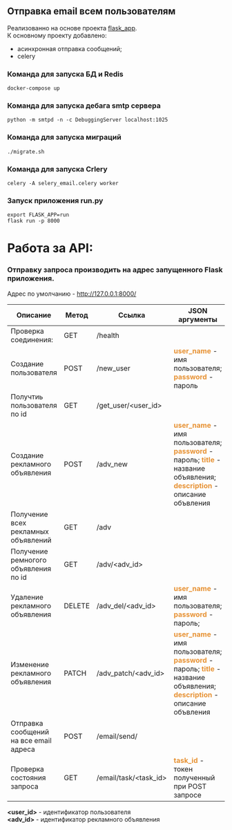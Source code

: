 
## Отправка email всем пользователям 
Реализованно на основе проекта [flask_app](https://github.com/wolf24ru/flask_app).  
К основному проекту добавлено:
- асинхронная отправка сообщений;
- celery 

### Команда для запуска БД и Redis
```shell
docker-compose up
```

### Команда для запуска дебага smtp сервера
```shell
python -m smtpd -n -c DebuggingServer localhost:1025
```

### Команда для запуска миграций 
```shell
./migrate.sh
```
### Команда для запуска **Сrlery**
```shell
celery -A selery_email.celery worker
```

### Запуск приложения run.py
```shell
export FLASK_APP=run
flask run -p 8000
 ```
# Работа за API:
### Отправку запроса производить на адрес запущенного Flask приложения.   
Адрес по умолчанию -  http://127.0.0.1:8000/

|Описание                   | Метод  | Ссылка              |JSON аргументы | 
|---------------------------|--------|---------------------|---------------| 
|Проверка соединения:       | GET    | /health             |                                                |
|Создание пользователя      | POST   | /new_user           |<span style="color: #E79234;">**user_name**</span> - имя пользователя;  <span style="color: #E79234;">**password**</span> - пароль|
|Получтиь пользователя по id| GET    | /get_user/<user_id> |                                                |
|Создание рекламного объявления          | POST   | /adv_new            |<span style="color: #E79234;">**user_name**</span> - имя пользователя;  <span style="color: #E79234;">**password**</span> - пароль; <span style="color: #E79234;">**title**</span> - название объявления; <span style="color: #E79234;">**description**</span> - описание объвления|
|Получение всех рекламных объявлений| GET    | /adv                ||
|Получение ремногого объявления по id| GET    | /adv/<adv_id>       ||
|Удаление рекламного объявления| DELETE | /adv_del/<adv_id>   |<span style="color: #E79234;">**user_name**</span> - имя пользователя;  <span style="color: #E79234;">**password**</span> - пароль;|
|Изменение рекламного объявления| PATCH  | /adv_patch/<adv_id> |<span style="color: #E79234;">**user_name**</span> - имя пользователя;  <span style="color: #E79234;">**password**</span> - пароль; <span style="color: #E79234;">**title**</span> - название объявления; <span style="color: #E79234;">**description**</span> - описание объвления|
|Отправка сообщений на все email адреса| POST   |/email/send/|
|Проверка состояния запроса|GET|/email/task/<task_id>|<span style="color: #E79234;">**task_id**</span> - токен полученный при POST запросе

**<user_id>** - идентификатор пользователя  
**<adv_id>** - идентификатор рекламного объявления
